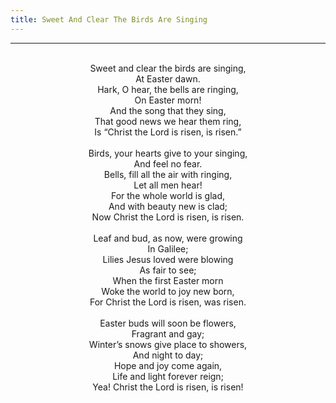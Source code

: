 ```yaml
---
title: Sweet And Clear The Birds Are Singing
---
```


---
<center>
<br/>
Sweet and clear the birds are singing,<br/>
At Easter dawn.<br/>
Hark, O hear, the bells are ringing,<br/>
On Easter morn!<br/>
And the song that they sing,<br/>
That good news we hear them ring,<br/>
Is “Christ the Lord is risen, is risen.”<br/>
<br/>
Birds, your hearts give to your singing,<br/>
And feel no fear.<br/>
Bells, fill all the air with ringing,<br/>
Let all men hear!<br/>
For the whole world is glad,<br/>
And with beauty new is clad;<br/>
Now Christ the Lord is risen, is risen.<br/>
<br/>
Leaf and bud, as now, were growing<br/>
In Galilee;<br/>
Lilies Jesus loved were blowing<br/>
As fair to see;<br/>
When the first Easter morn<br/>
Woke the world to joy new born,<br/>
For Christ the Lord is risen, was risen.<br/>
<br/>
Easter buds will soon be flowers,<br/>
Fragrant and gay;<br/>
Winter’s snows give place to showers,<br/>
And night to day;<br/>
Hope and joy come again,<br/>
Life and light forever reign;<br/>
Yea! Christ the Lord is risen, is risen!<br/>

</center>